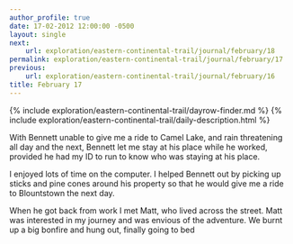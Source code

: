 ```yaml
---
author_profile: true
date: 17-02-2012 12:00:00 -0500
layout: single
next:
    url: exploration/eastern-continental-trail/journal/february/18
permalink: exploration/eastern-continental-trail/journal/february/17
previous:
    url: exploration/eastern-continental-trail/journal/february/16
title: February 17
---
```

{% include exploration/eastern-continental-trail/dayrow-finder.md %}
{% include exploration/eastern-continental-trail/daily-description.html %}

With Bennett unable to give me a ride to Camel Lake, and rain threatening all day and the next, Bennett let me stay at his place while he worked, provided he had my ID to run to know who was staying at his place.

I enjoyed lots of time on the computer. I helped Bennett out by picking up sticks and pine cones around his property so that he would give me a ride to Blountstown the next day.

When he got back from work I met Matt, who lived across the street. Matt was interested in my journey and was envious of the adventure. We burnt up a big bonfire and hung out, finally going to bed 